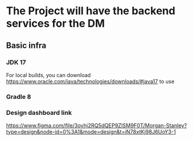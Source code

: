 # The Project will have the backend services for the DM
## Basic infra
### JDK 17
For local builds, you can download https://www.oracle.com/java/technologies/downloads/#java17 to use
### Gradle 8


### Design dashboard link
https://www.figma.com/file/3ovhj2RQ5dQEP9ZlSM9F0T/Morgan-Stanley?type=design&node-id=0%3A1&mode=design&t=iN78xtKj98J6UoY3-1
